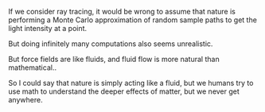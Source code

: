 If we consider ray tracing, it would be wrong to assume that nature is performing a Monte Carlo approximation of random sample paths to get the light intensity at a point.

But doing infinitely many computations also seems unrealistic.

But force fields are like fluids, and fluid flow is more natural than mathematical..

So I could say that nature is simply acting like a fluid, but we humans try to use math to understand the deeper effects of matter, but we never get anywhere.